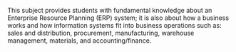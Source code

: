 This subject provides students with fundamental knowledge about an Enterprise Resource Planning (ERP) system; it is also about how a business works and how information systems fit into business operations such as: sales and distribution, procurement, manufacturing, warehouse management, materials, and accounting/finance.
